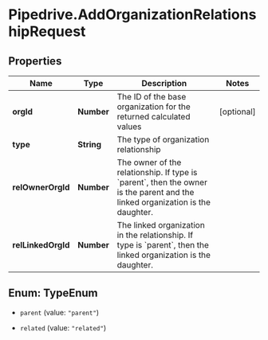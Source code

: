 # Pipedrive.AddOrganizationRelationshipRequest

## Properties

Name | Type | Description | Notes
------------ | ------------- | ------------- | -------------
**orgId** | **Number** | The ID of the base organization for the returned calculated values | [optional] 
**type** | **String** | The type of organization relationship | 
**relOwnerOrgId** | **Number** | The owner of the relationship. If type is &#x60;parent&#x60;, then the owner is the parent and the linked organization is the daughter. | 
**relLinkedOrgId** | **Number** | The linked organization in the relationship. If type is &#x60;parent&#x60;, then the linked organization is the daughter. | 



## Enum: TypeEnum


* `parent` (value: `"parent"`)

* `related` (value: `"related"`)




